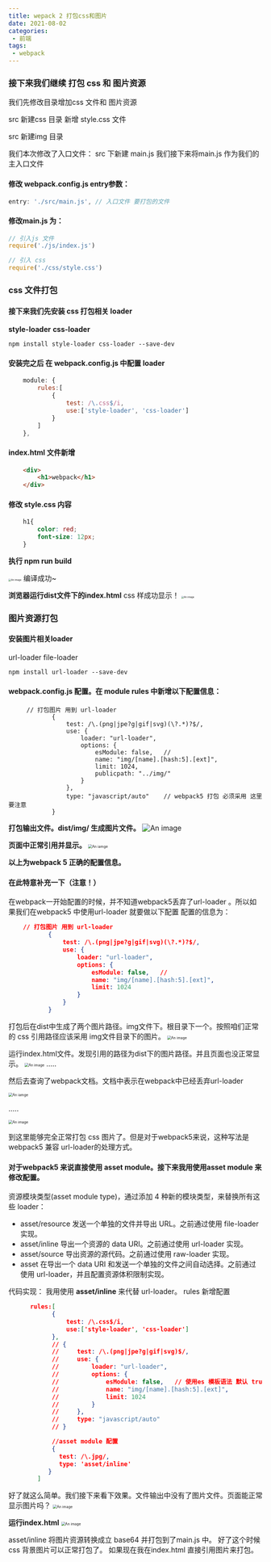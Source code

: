 ```yaml
---
title: wepack 2 打包css和图片
date: 2021-08-02
categories: 
 - 前端
tags:
 - webpack
---
```

### 接下来我们继续 打包 css 和 图片资源

我们先修改目录增加css 文件和 图片资源

src 新建css 目录 新增 style.css 文件

src 新建img 目录

我们本次修改了入口文件：
src 下新建 main.js 我们接下来将main.js 作为我们的主入口文件
#### 修改 webpack.config.js entry参数：

```js
entry: './src/main.js', // 入口文件 要打包的文件
```

#### 修改main.js 为：

```js
// 引入js 文件
require('./js/index.js')

// 引入 css 
require('./css/style.css')

```

### css 文件打包
#### 接下来我们先安装 css 打包相关 loader 

**style-loader**
**css-loader**


```
npm install style-loader css-loader --save-dev
```

#### 安装完之后 在 webpack.config.js 中配置 loader

```js
    module: {
        rules:[
            {
                test: /\.css$/i,
                use:['style-loader', 'css-loader']
            }
        ]
    },

```
#### index.html 文件新增
```html
    <div>
        <h1>webpack</h1>
    </div>
```

#### 修改 style.css 内容

```css
    h1{
        color: red;
        font-size: 12px;
    }

```


**执行 npm run build**

<img src="./img/175ef97e31a47be38be8809ebf2d27d.png" alt="An image" style="zoom:33%;" />
 编译成功~



**浏览器运行dist文件下的index.html**
css 样成功显示！
<img src="./img/6a2ea495ac14542b741c1eff1790108.png" alt="An image" style="zoom: 33%;" />


### 图片资源打包

#### 安装图片相关loader 
url-loader
file-loader
```
npm install url-loader --save-dev
```

#### webpack.config.js 配置。在 module rules 中新增以下配置信息：

```
     // 打包图片 用到 url-loader
            {
                test: /\.(png|jpe?g|gif|svg)(\?.*)?$/,
                use: {
                    loader: "url-loader",
                    options: {
                        esModule: false,   // 
                        name: "img/[name].[hash:5].[ext]",
                        limit: 1024,
                        publicpath: "../img/"
                    }
                },
                type: "javascript/auto"    // webpack5 打包 必须采用 这里要注意
            }

```
**打包输出文件。dist/img/ 生成图片文件。**
![An image](./img/d00906b4c01fd9cd33db44de01b0fef.png)

**页面中正常引用并显示。**
<img src="./img/1c6887070ad7bf09841e86ba66db872.png" alt="An iamge" style="zoom:50%;" />

**以上为webpack 5 正确的配置信息。**

#### **在此特意补充一下（注意！）**

在webpack一开始配置的时候，并不知道webpack5丢弃了url-loader 。所以如果我们在webpack5 中使用url-loader 就要做以下配置
配置的信息为：

 ```json
     // 打包图片 用到 url-loader
            {
                test: /\.(png|jpe?g|gif|svg)(\?.*)?$/,
                use: {
                    loader: "url-loader",
                    options: {
                        esModule: false,   // 
                        name: "img/[name].[hash:5].[ext]",
                        limit: 1024
                    }
                }
            }

 ```


打包后在dist中生成了两个图片路径。img文件下。根目录下一个。按照咱们正常的 css 引用路径应该采用 img文件目录下的图片。
<img src="./img/84541e98785a36e08a216db60a89ba8.png" alt="An image" style="zoom:50%;" />

运行index.html文件。发现引用的路径为dist下的图片路径。并且页面也没正常显示。
<img src="./img/86bc635da0e40f886f1b96a4c0ac50c.png" alt="An image" style="zoom:50%;" />
.....


然后去查询了webpack文档。文档中表示在webpack中已经丢弃url-loader

<img src="./img/f3c62da2e8861c4cde9ccd70847eeea.png" alt="An iamge" style="zoom:50%">

.....

<img src="./img/e257f88107c5d21c7107ffea91d4cf3.png" alt="An image" style="zoom:50%">

到这里能够完全正常打包 css 图片了。但是对于webpack5来说，这种写法是webpack5 兼容 url-loader的处理方式。

#### 对于webpack5 来说直接使用 asset module。接下来我用使用asset module 来修改配置。
资源模块类型(asset module type)，通过添加 4 种新的模块类型，来替换所有这些 loader：
+ asset/resource 发送一个单独的文件并导出 URL。之前通过使用 file-loader 实现。
+ asset/inline 导出一个资源的 data URI。之前通过使用 url-loader 实现。
+ asset/source 导出资源的源代码。之前通过使用 raw-loader 实现。
+ asset 在导出一个 data URI 和发送一个单独的文件之间自动选择。之前通过使用 url-loader，并且配置资源体积限制实现。

代码实现：
我用使用 **asset/inline** 来代替 url-loader。 rules 新增配置
```json
      rules:[
            {
                test: /\.css$/i,
                use:['style-loader', 'css-loader']
            },
            // {
            //     test: /\.(png|jpe?g|gif|svg)$/,
            //     use: {
            //         loader: "url-loader",
            //         options: {
            //             esModule: false,   // 使用es 模板语法 默认 true
            //             name: "img/[name].[hash:5].[ext]",
            //             limit: 1024
            //         }
            //     },
            //     type: "javascript/auto"
            // }

            //asset module 配置
            {
              test: /\.jpg/,
              type: 'asset/inline' 
           }
        ]

```
好了就这么简单。我们接下来看下效果。文件输出中没有了图片文件。页面能正常显示图片吗？
<img src="./img/ee9d67e00a5da0f2a01fac737f48595.png" alt="An image" style="zoom:50%">

**运行index.html** 
<img src="./img/ca9baf8cc61a504770a0a614a17385a.png" alt="An image" style="zoom:50%">

asset/inline 将图片资源转换成立 base64 并打包到了main.js 中。
好了这个时候 css 背景图片可以正常打包了。
如果现在我在index.html 直接引用图片来打包。